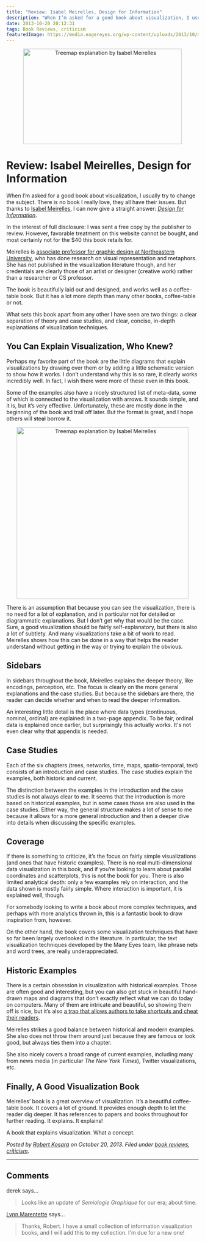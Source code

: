 ```yaml
---
title: "Review: Isabel Meirelles, Design for Information"
description: "When I’m asked for a good book about visualization, I usually try to change the subject. There is no book I really love, they all have their issues. But thanks to Isabel Meirelles, I can now give a straight answer: Design for Information."
date: 2013-10-20 20:12:31
tags: Book Reviews, criticism
featuredImage: https://media.eagereyes.org/wp-content/uploads/2013/10/meirelles-design-for-information1.jpg
---
```


<p align="center"><img class="aligncenter size-full wp-image-2675" src="https://media.eagereyes.org/wp-content/uploads/2013/10/meirelles-design-for-information1.jpg" alt="Treemap explanation by Isabel Meirelles" width="416" height="250" /></p>

# Review: Isabel Meirelles, Design for Information

When I’m asked for a good book about visualization, I usually try to change the subject. There is no book I really love, they all have their issues. But thanks to <a href="http://isabelmeirelles.com/">Isabel Meirelles</a>, I can now give a straight answer: <em><a href="http://www.amazon.com/gp/product/1592538061/">Design for Information</a></em>.

In the interest of full disclosure: I was sent a free copy by the publisher to review. However, favorable treatment on this website cannot be bought, and most certainly not for the $40 this book retails for.

Meirelles is <a href="http://www.northeastern.edu/camd/artdesign/people/isabel-meirelles/">associate professor for graphic design at Northeastern University</a>, who has done research on visual representation and metaphors. She has not published in the visualization literature though, and her credentials are clearly those of an artist or designer (creative work) rather than a researcher or CS professor.

The book is beautifully laid out and designed, and works well as a coffee-table book. But it has a lot more depth than many other books, coffee-table or not.

What sets this book apart from any other I have seen are two things: a clear separation of theory and case studies, and clear, concise, in-depth explanations of visualization techniques.

## You Can Explain Visualization, Who Knew?

Perhaps my favorite part of the book are the little diagrams that explain visualizations by drawing over them or by adding a little schematic version to show how it works. I don’t understand why this is so rare, it clearly works incredibly well. In fact, I wish there were more of these even in this book.

Some of the examples also have a nicely structured list of meta-data, some of which is connected to the visualization with arrows. It sounds simple, and it is, but it’s very effective. Unfortunately, these are mostly done in the beginning of the book and trail off later. But the format is great, and I hope others will <del>steal</del> borrow it.

<p align="center"><img class="aligncenter size-full wp-image-2675" src="https://media.eagereyes.org/wp-content/uploads/2013/10/DSCF0364.jpg" alt="Treemap explanation by Isabel Meirelles" width="450" height="450" /></p>

There is an assumption that because you can see the visualization, there is no need for a lot of explanation, and in particular not for detailed or diagrammatic explanations. But I don’t get why that would be the case. Sure, a good visualization should be fairly self-explanatory, but there is also a lot of subtlety. And many visualizations take a bit of work to read. Meirelles shows how this can be done in a way that helps the reader understand without getting in the way or trying to explain the obvious.

## Sidebars

In sidebars throughout the book, Meirelles explains the deeper theory, like encodings, perception, etc. The focus is clearly on the more general explanations and the case studies. But because the sidebars are there, the reader can decide whether and when to read the deeper information.

An interesting little detail is the place where data types (continuous, nominal, ordinal) are explained: in a two-page appendix. To be fair, ordinal data is explained once earlier, but surprisingly this actually works. It's not even clear why that appendix is needed.

## Case Studies

Each of the six chapters (trees, networks, time, maps, spatio-temporal, text) consists of an introduction and case studies. The case studies explain the examples, both historic and current.

The distinction between the examples in the introduction and the case studies is not always clear to me. It seems that the introduction is more based on historical examples, but in some cases those are also used in the case studies. Either way, the general structure makes a lot of sense to me because it allows for a more general introduction and then a deeper dive into details when discussing the specific examples.

## Coverage

If there is something to criticize, it’s the focus on fairly simple visualizations (and ones that have historic examples). There is no real multi-dimensional data visualization in this book, and if you’re looking to learn about parallel coordinates and scatterplots, this is not the book for you. There is also limited analytical depth: only a few examples rely on interaction, and the data shown is mostly fairly simple. Where interaction is important, it is explained well, though.

For somebody looking to write a book about more complex techniques, and perhaps with more analytics thrown in, this is a fantastic book to draw inspiration from, however.

On the other hand, the book covers some visualization techniques that have so far been largely overlooked in the literature. In particular, the text visualization techniques developed by the Many Eyes team, like phrase nets and word trees, are really underappreciated.

## Historic Examples

There is a certain obsession in visualization with historical examples. Those are often good and interesting, but you can also get stuck in beautiful hand-drawn maps and diagrams that don’t exactly reflect what we can do today on computers. Many of them are intricate and beautiful, so showing them off is nice, but it’s also <a title="It’s Just Too Easy" href="/criticism/its-just-too-easy">a trap that allows authors to take shortcuts and cheat their readers</a>.

Meirelles strikes a good balance between historical and modern examples. She also does not throw them around just because they are famous or look good, but always ties them into a chapter.

She also nicely covers a broad range of current examples, including many from news media (in particular <em>The New York Times</em>), Twitter visualizations, etc.

## Finally, A Good Visualization Book

Meirelles’ book is a great overview of visualization. It’s a beautiful coffee-table book. It covers a lot of ground. It provides enough depth to let the reader dig deeper. It has references to papers and books throughout for further reading. It explains. It explains!

A book that explains visualization. What a concept.


_Posted by <a href="/about">Robert Kosara</a> on October 20, 2013. Filed under [book reviews](/tag/book-reviews), [criticism](/section/criticism)._


<aside class="comments">

---
## Comments

derek says…
>	Looks like an update of <i>Semiologie Graphique</i> for our era; about time.

<a href="http://interactivemultimediatechnology.blogspot.com" rel="nofollow noopener" target="_blank">Lynn Marentette</a> says…
>	Thanks, Robert.  I have a small collection of information visualization books, and I will add this to my collection. I'm due for a new one!

</aside>

